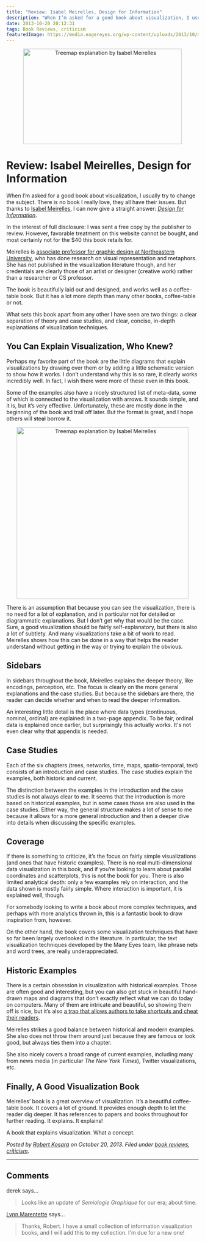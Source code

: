 ```yaml
---
title: "Review: Isabel Meirelles, Design for Information"
description: "When I’m asked for a good book about visualization, I usually try to change the subject. There is no book I really love, they all have their issues. But thanks to Isabel Meirelles, I can now give a straight answer: Design for Information."
date: 2013-10-20 20:12:31
tags: Book Reviews, criticism
featuredImage: https://media.eagereyes.org/wp-content/uploads/2013/10/meirelles-design-for-information1.jpg
---
```


<p align="center"><img class="aligncenter size-full wp-image-2675" src="https://media.eagereyes.org/wp-content/uploads/2013/10/meirelles-design-for-information1.jpg" alt="Treemap explanation by Isabel Meirelles" width="416" height="250" /></p>

# Review: Isabel Meirelles, Design for Information

When I’m asked for a good book about visualization, I usually try to change the subject. There is no book I really love, they all have their issues. But thanks to <a href="http://isabelmeirelles.com/">Isabel Meirelles</a>, I can now give a straight answer: <em><a href="http://www.amazon.com/gp/product/1592538061/">Design for Information</a></em>.

In the interest of full disclosure: I was sent a free copy by the publisher to review. However, favorable treatment on this website cannot be bought, and most certainly not for the $40 this book retails for.

Meirelles is <a href="http://www.northeastern.edu/camd/artdesign/people/isabel-meirelles/">associate professor for graphic design at Northeastern University</a>, who has done research on visual representation and metaphors. She has not published in the visualization literature though, and her credentials are clearly those of an artist or designer (creative work) rather than a researcher or CS professor.

The book is beautifully laid out and designed, and works well as a coffee-table book. But it has a lot more depth than many other books, coffee-table or not.

What sets this book apart from any other I have seen are two things: a clear separation of theory and case studies, and clear, concise, in-depth explanations of visualization techniques.

## You Can Explain Visualization, Who Knew?

Perhaps my favorite part of the book are the little diagrams that explain visualizations by drawing over them or by adding a little schematic version to show how it works. I don’t understand why this is so rare, it clearly works incredibly well. In fact, I wish there were more of these even in this book.

Some of the examples also have a nicely structured list of meta-data, some of which is connected to the visualization with arrows. It sounds simple, and it is, but it’s very effective. Unfortunately, these are mostly done in the beginning of the book and trail off later. But the format is great, and I hope others will <del>steal</del> borrow it.

<p align="center"><img class="aligncenter size-full wp-image-2675" src="https://media.eagereyes.org/wp-content/uploads/2013/10/DSCF0364.jpg" alt="Treemap explanation by Isabel Meirelles" width="450" height="450" /></p>

There is an assumption that because you can see the visualization, there is no need for a lot of explanation, and in particular not for detailed or diagrammatic explanations. But I don’t get why that would be the case. Sure, a good visualization should be fairly self-explanatory, but there is also a lot of subtlety. And many visualizations take a bit of work to read. Meirelles shows how this can be done in a way that helps the reader understand without getting in the way or trying to explain the obvious.

## Sidebars

In sidebars throughout the book, Meirelles explains the deeper theory, like encodings, perception, etc. The focus is clearly on the more general explanations and the case studies. But because the sidebars are there, the reader can decide whether and when to read the deeper information.

An interesting little detail is the place where data types (continuous, nominal, ordinal) are explained: in a two-page appendix. To be fair, ordinal data is explained once earlier, but surprisingly this actually works. It's not even clear why that appendix is needed.

## Case Studies

Each of the six chapters (trees, networks, time, maps, spatio-temporal, text) consists of an introduction and case studies. The case studies explain the examples, both historic and current.

The distinction between the examples in the introduction and the case studies is not always clear to me. It seems that the introduction is more based on historical examples, but in some cases those are also used in the case studies. Either way, the general structure makes a lot of sense to me because it allows for a more general introduction and then a deeper dive into details when discussing the specific examples.

## Coverage

If there is something to criticize, it’s the focus on fairly simple visualizations (and ones that have historic examples). There is no real multi-dimensional data visualization in this book, and if you’re looking to learn about parallel coordinates and scatterplots, this is not the book for you. There is also limited analytical depth: only a few examples rely on interaction, and the data shown is mostly fairly simple. Where interaction is important, it is explained well, though.

For somebody looking to write a book about more complex techniques, and perhaps with more analytics thrown in, this is a fantastic book to draw inspiration from, however.

On the other hand, the book covers some visualization techniques that have so far been largely overlooked in the literature. In particular, the text visualization techniques developed by the Many Eyes team, like phrase nets and word trees, are really underappreciated.

## Historic Examples

There is a certain obsession in visualization with historical examples. Those are often good and interesting, but you can also get stuck in beautiful hand-drawn maps and diagrams that don’t exactly reflect what we can do today on computers. Many of them are intricate and beautiful, so showing them off is nice, but it’s also <a title="It’s Just Too Easy" href="/criticism/its-just-too-easy">a trap that allows authors to take shortcuts and cheat their readers</a>.

Meirelles strikes a good balance between historical and modern examples. She also does not throw them around just because they are famous or look good, but always ties them into a chapter.

She also nicely covers a broad range of current examples, including many from news media (in particular <em>The New York Times</em>), Twitter visualizations, etc.

## Finally, A Good Visualization Book

Meirelles’ book is a great overview of visualization. It’s a beautiful coffee-table book. It covers a lot of ground. It provides enough depth to let the reader dig deeper. It has references to papers and books throughout for further reading. It explains. It explains!

A book that explains visualization. What a concept.


_Posted by <a href="/about">Robert Kosara</a> on October 20, 2013. Filed under [book reviews](/tag/book-reviews), [criticism](/section/criticism)._


<aside class="comments">

---
## Comments

derek says…
>	Looks like an update of <i>Semiologie Graphique</i> for our era; about time.

<a href="http://interactivemultimediatechnology.blogspot.com" rel="nofollow noopener" target="_blank">Lynn Marentette</a> says…
>	Thanks, Robert.  I have a small collection of information visualization books, and I will add this to my collection. I'm due for a new one!

</aside>

